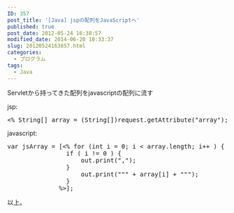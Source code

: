 ```yaml
---
ID: 357
post_title: '[Java] jspの配列をJavaScriptへ'
published: true
post_date: 2012-05-24 16:38:57
modified_date: 2014-06-20 10:33:37
slug: 20120524163857.html
categories:
  - プログラム
tags:
  - Java
---
```

Servletから持ってきた配列をjavascriptの配列に流す

jsp:
<pre class="prettyprint linenums">
<% String[] array = (String[])request.getAttribute("array"); %>
</pre>

javascript:
<pre class="prettyprint linenums">
var jsArray = [<% for (int i = 0; i < array.length; i++ ) {
                if ( i != 0 ) {
                    out.print(",");
                }
                    out.print(""" + array[i] + """);
                }
              %>];
</pre>

以上。